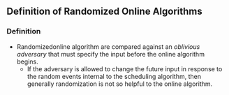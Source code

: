 ## Definition of Randomized Online Algorithms

### Definition
- Randomizedonline algorithm are compared against an *oblivious adversary* that must specify the input before the online algorithm begins.
  - If the adversary is allowed to change the future input in response to the random events internal to the scheduling algorithm, then generally randomization is not so helpful to the online algorithm.
